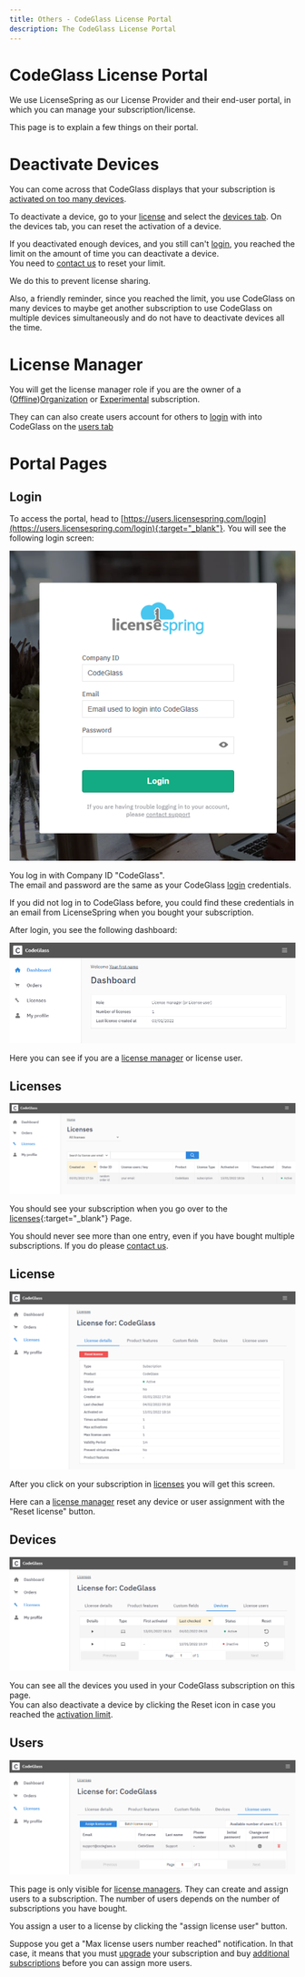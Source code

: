 ```yaml
---
title: Others - CodeGlass License Portal
description: The CodeGlass License Portal
---
```

# CodeGlass License Portal

We use LicenseSpring as our License Provider and their end-user portal, in which you can manage your subscription/license.

This page is to explain a few things on their portal.



# Deactivate Devices
You can come across that CodeGlass displays that your subscription is [activated on too many devices](../views/Splashscreen.md#maximum-activations).

To deactivate a device, go to your [license](#license) and select the [devices tab](#devices).
On the devices tab, you can reset the activation of a device.

If you deactivated enough devices, and you still can't [login](../views/Splashscreen.md), you reached the limit on the amount of time you can deactivate a device. <br/>
You need to [contact us](../../pages/contact.md) to reset your limit.

We do this to prevent license sharing.

Also, a friendly reminder, since you reached the limit, you use CodeGlass on many devices to maybe get another subscription to use CodeGlass on multiple devices simultaneously and do not have to deactivate devices all the time.


# License Manager
You will get the license manager role if you are the owner of a ([Offline](../LicenseTypes/OfflineEnterpriseSubscription.md))[Organization](../LicenseTypes/EnterpriseSubscription.md) or [Experimental](../LicenseTypes/ExperimentalSubscription.md) subscription.<br/>

They can can also create users account for others to [login](../views/Splashscreen.md#login) with into CodeGlass on the [users tab](#users)

# Portal Pages

## Login
To access the portal, head to [https://users.licensespring.com/login](https://users.licensespring.com/login){:target="_blank"}.
You will see the following login screen:

![assets/img/LicenseSpring/LicenseSpring_Login.png](../../assets/img/LicenseSpring/LicenseSpring_Login.png)

You log in with Company ID "CodeGlass". <br/>
The email and password are the same as your CodeGlass [login](../views/Splashscreen.md#login) credentials. 

If you did not log in to CodeGlass before, you could find these credentials in an email from LicenseSpring when you bought your subscription.

After login, you see the following dashboard:

![assets/img/LicenseSpring/LicenseSpring_Dashboard.png](../../assets/img/LicenseSpring/LicenseSpring_Dashboard.png)

Here you can see if you are a [license manager](#license-manager) or license user.


## Licenses
![assets/img/LicenseSpring/LicenseSpring_Licenses.png](../../assets/img/LicenseSpring/LicenseSpring_Licenses.png)

You should see your subscription when you go over to the [licenses](https://users.licensespring.com/licenses){:target="_blank"} Page. <br/>

You should never see more than one entry, even if you have bought multiple subscriptions. If you do please [contact us](../../pages/contact.md).

## License
![assets/img/LicenseSpring/LicenseSpring_License.png](../../assets/img/LicenseSpring/LicenseSpring_License.png)

After you click on your subscription in [licenses](#licenses) you will get this screen.

Here can a [license manager](#license-manager) reset any device or user assignment with the "Reset license" button.


## Devices
![assets/img/LicenseSpring/LicenseSpring_LicenseDevices.png](../../assets/img/LicenseSpring/LicenseSpring_LicenseDevices.png)

You can see all the devices you used in your CodeGlass subscription on this page. <br/>
You can also deactivate a device by clicking the Reset icon in case you reached the [activation limit](#deactivate-devices).


## Users
![assets/img/LicenseSpring/LicenseSpring_LicenseUsers.png](../../assets/img/LicenseSpring/LicenseSpring_LicenseUsers.png)

This page is only visible for [license managers](#license-manager). They can create and assign users to a subscription. The number of users depends on the number of subscriptions you have bought.

You assign a user to a license by clicking the "assign license user" button.

Suppose you get a "Max license users number reached" notification. In that case, it means that you must [upgrade](ChangeSubscription.md) your subscription and buy [additional subscriptions](ChangeSubscription.md#update-plan) before you can assign more users.